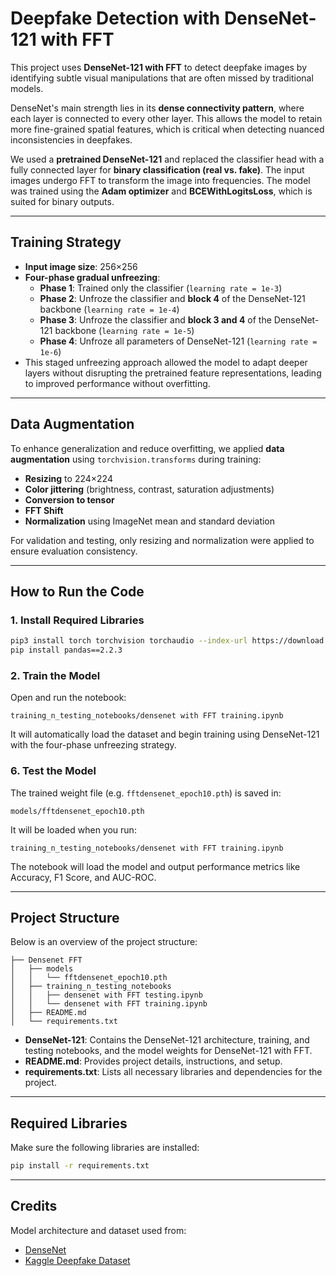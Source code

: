 # Deepfake Detection with DenseNet-121 with FFT

This project uses **DenseNet-121 with FFT** to detect deepfake images by identifying subtle visual manipulations that are often missed by traditional models.

DenseNet's main strength lies in its **dense connectivity pattern**, where each layer is connected to every other layer. This allows the model to retain more fine-grained spatial features, which is critical when detecting nuanced inconsistencies in deepfakes.

We used a **pretrained DenseNet-121** and replaced the classifier head with a fully connected layer for **binary classification (real vs. fake)**. The input images undergo FFT to transform the image into frequencies. The model was trained using the **Adam optimizer** and **BCEWithLogitsLoss**, which is suited for binary outputs.

---

## Training Strategy

- **Input image size**: 256×256
- **Four-phase gradual unfreezing**:
  - **Phase 1**: Trained only the classifier (`learning rate = 1e-3`)
  - **Phase 2**: Unfroze the classifier and **block 4** of the DenseNet-121 backbone (`learning rate = 1e-4`)
  - **Phase 3**: Unfroze the classifier and **block 3 and 4** of the DenseNet-121 backbone (`learning rate = 1e-5`)
  - **Phase 4**: Unfroze all parameters of DenseNet-121 (`learning rate = 1e-6`)
- This staged unfreezing approach allowed the model to adapt deeper layers without disrupting the pretrained feature representations, leading to improved performance without overfitting.

---

## Data Augmentation

To enhance generalization and reduce overfitting, we applied **data augmentation** using `torchvision.transforms` during training:

- **Resizing** to 224×224
- **Color jittering** (brightness, contrast, saturation adjustments)
- **Conversion to tensor**
- **FFT Shift**
- **Normalization** using ImageNet mean and standard deviation

For validation and testing, only resizing and normalization were applied to ensure evaluation consistency.

---

## How to Run the Code

### 1. Install Required Libraries

```bash
pip3 install torch torchvision torchaudio --index-url https://download.pytorch.org/whl/cu126
pip install pandas==2.2.3
```

### 2. Train the Model

Open and run the notebook:

```
training_n_testing_notebooks/densenet with FFT training.ipynb
```

It will automatically load the dataset and begin training using DenseNet-121 with the four-phase unfreezing strategy.

### 6. Test the Model

The trained weight file (e.g. `fftdensenet_epoch10.pth`) is saved in:

```
models/fftdensenet_epoch10.pth
```

It will be loaded when you run:

```
training_n_testing_notebooks/densenet with FFT training.ipynb
```

The notebook will load the model and output performance metrics like Accuracy, F1 Score, and AUC-ROC.

---

## Project Structure

Below is an overview of the project structure:

```
├── Densenet FFT
│   ├── models
│   │   └── fftdensenet_epoch10.pth
│   ├── training_n_testing_notebooks
│   │   ├── densenet with FFT testing.ipynb
│   │   └── densenet with FFT training.ipynb
│   ├── README.md
│   └── requirements.txt
```

- **DenseNet-121**: Contains the DenseNet-121 architecture, training, and testing notebooks, and the model weights for DenseNet-121 with FFT.
- **README.md**: Provides project details, instructions, and setup.
- **requirements.txt**: Lists all necessary libraries and dependencies for the project.

---

## Required Libraries

Make sure the following libraries are installed:

```bash
pip install -r requirements.txt
```

---

## Credits

Model architecture and dataset used from:

- [DenseNet](https://arxiv.org/abs/1608.06993)
- [Kaggle Deepfake Dataset](https://www.kaggle.com/datasets/manjilkarki/deepfake-and-real-images)

